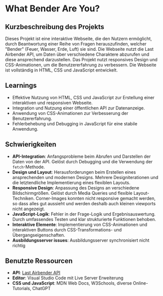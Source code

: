 # What Bender Are You?

## Kurzbeschreibung des Projekts
Dieses Projekt ist eine interaktive Webseite, die den Nutzern ermöglicht, durch Beantwortung einer Reihe von Fragen herauszufinden, welcher "Bender" (Feuer, Wasser, Erde, Luft) sie sind. Die Webseite nutzt die Last Airbender API, um Daten über verschiedene Charaktere abzurufen und diese ansprechend darzustellen. Das Projekt nutzt responsives Design und CSS-Animationen, um die Benutzererfahrung zu verbessern. Die Webseite ist vollständig in HTML, CSS und JavaScript entwickelt.

## Learnings
- Effektive Nutzung von HTML, CSS und JavaScript zur Erstellung einer interaktiven und responsiven Webseite.
- Integration und Nutzung einer öffentlichen API zur Datenanzeige.
- Anwendung von CSS-Animationen zur Verbesserung der Benutzererfahrung.
- Fehlerbehebung und Debugging in JavaScript für eine stabile Anwendung.

## Schwierigkeiten
- **API-Integration**: Anfangsprobleme beim Abrufen und Darstellen der Daten von der API. Gelöst durch Debugging und die Verwendung der `fetch`-Methode.
- **Design und Layout**: Herausforderungen beim Erstellen eines ansprechenden und modernen Designs. Mehrere Designiterationen und die letztendliche Implementierung eines flexiblen Layouts.
- **Responsive Design**: Anpassung des Designs an verschiedene Bildschirmgrößen. Gelöst durch Media Queries und flexible Layout-Techniken. Corner-Images konnten nicht responsive gemacht werden, so dass alles gut aussieht und werden deshalb auch kleinen viewports nicht angezeigt.
- **JavaScript-Logik**: Fehler in der Frage-Logik und Ergebnisauswertung. Durch umfassendes Testen und klar strukturierte Funktionen behoben.
- **Interaktive Elemente**: Implementierung von CSS-Animationen und interaktiven Buttons durch CSS-Transformations- und Übergangseigenschaften.
- **Ausbildungsserver issues**: Ausbildungsserver synchronisiert nicht richtig

## Benutzte Ressourcen
- **API**: [Last Airbender API](https://last-airbender-api.fly.dev)
- **Editor**: Visual Studio Code mit Live Server Erweiterung
- **CSS und JavaScript**: MDN Web Docs, W3Schools, diverse Online-Tutorials, ChatGPT
